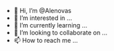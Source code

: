 - 👋 Hi, I’m @Alenovas
- 👀 I’m interested in ...
- 🌱 I’m currently learning ...
- 💞️ I’m looking to collaborate on ...
- 📫 How to reach me ...

<!---
Alenovas/Alenovas is a ✨ special ✨ repository because its `README.md` (this file) appears on your GitHub profile.
You can click the Preview link to take a look at your changes.
--->
